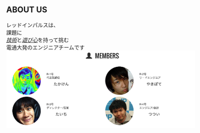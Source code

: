 ## ABOUT US
レッドインパルスは、<br>
課題に<br> 
<u>*技術*</u>と<u>*遊び心*</u>を持って挑む<br>
電通大発のエンジニアチームです
<img src="slides/member.png">

